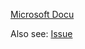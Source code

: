 [Microsoft Docu](https://docs.microsoft.com/en-us/aspnet/core/blazor/call-javascript-from-dotnet?view=aspnetcore-3.1)

Also see: [Issue](https://github.com/CactuseSecurity/firewall-orchestrator/issues/132)
